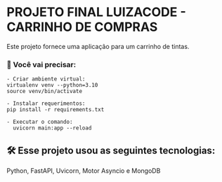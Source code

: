 # PROJETO FINAL LUIZACODE - CARRINHO DE COMPRAS

Este projeto fornece uma aplicação para um carrinho de tintas.



### 🔧 Você vai precisar: 


```
- Criar ambiente virtual: 
virtualenv venv --python=3.10
source venv/bin/activate
```
```
- Instalar requerimentos:
pip install -r requirements.txt
```
````
- Executar o comando:
  uvicorn main:app --reload
`````



## 🛠️ Esse projeto usou as seguintes tecnologias: 

Python, FastAPI, Uvicorn, Motor Asyncio e MongoDB





